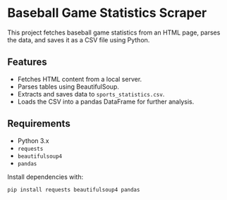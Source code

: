 # Baseball Game Statistics Scraper

This project fetches baseball game statistics from an HTML page, parses the data, and saves it as a CSV file using Python.

## Features

- Fetches HTML content from a local server.
- Parses tables using BeautifulSoup.
- Extracts and saves data to `sports_statistics.csv`.
- Loads the CSV into a pandas DataFrame for further analysis.

## Requirements

- Python 3.x
- `requests`
- `beautifulsoup4`
- `pandas`

Install dependencies with:
```bash
pip install requests beautifulsoup4 pandas

